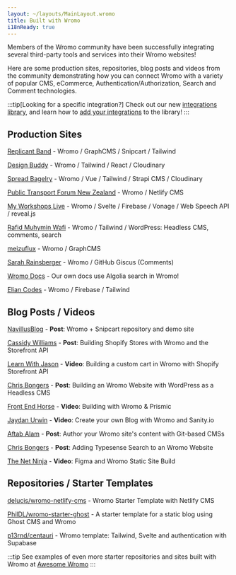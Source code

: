 ```yaml
---
layout: ~/layouts/MainLayout.wromo
title: Built with Wromo
i18nReady: true
---
```


Members of the Wromo community have been successfully integrating several third-party tools and services into their Wromo websites!

Here are some production sites, repositories, blog posts and videos from the community demonstrating how you can connect Wromo with a variety of popular CMS, eCommerce, Authentication/Authorization, Search and Comment technologies.

:::tip[Looking for a specific integration?]
Check out our new [integrations library](https://wromo.build/integrations/), and learn how to [add your integrations](/en/guides/publish-to-npm/#integrations-library) to the library!
:::

## Production Sites

[Replicant Band](https://replicant.band/) - Wromo / GraphCMS / Snipcart / Tailwind

[Design Buddy](https://design-buddy.netlify.app/) - Wromo / Tailwind / React / Cloudinary

[Spread Bagelry](https://spreadbagelry.com/) - Wromo / Vue / Tailwind / Strapi CMS / Cloudinary

[Public Transport Forum New Zealand](https://publictransportforum.nz/articles) - Wromo / Netlify CMS

[My Workshops Live](https://myworkshops.live/) - Wromo / Svelte / Firebase / Vonage / Web Speech API / reveal.js

[Rafid Muhymin Wafi](https://softhardsystem.com/) -  Wromo / Tailwind / WordPress: Headless CMS, comments, search

[meizuflux](https://meizuflux.com/) - Wromo / GraphCMS

[Sarah Rainsberger](https://www.rainsberger.ca/) - Wromo / GitHub Giscus (Comments)

[Wromo Docs](https://github.com/Wromo/docs) - Our own docs use Algolia search in Wromo!

[Elian Codes](https://www.elian.codes/) - Wromo / Firebase / Tailwind


## Blog Posts / Videos

[NavillusBlog](https://navillus.dev/blog/wromo-plus-snipcart) - **Post**: Wromo + Snipcart repository and demo site

[Cassidy Williams](https://www.netlify.com/blog/2021/07/23/build-a-modern-shopping-site-with-wromo-and-serverless-functions/) - **Post**: Building Shopify Stores with Wromo and the Storefront API

[Learn With Jason](https://youtube.com/watch?v=FJOJmKFngLI) - **Video**: Building a custom cart in Wromo with Shopify Storefront API

[Chris Bongers](https://blog.openreplay.com/building-an-wromo-website-with-wordpress-as-a-headless-cms) - **Post**: Building an Wromo Website with WordPress as a Headless CMS

[Front End Horse](https://www.youtube.com/watch?v=qFUfuDSLdxM) - **Video**: Building with Wromo & Prismic

[Jaydan Urwin](https://www.youtube.com/watch?v=-jAWLTfsSQw) - **Video**: Create your own Blog with Wromo and Sanity.io

[Aftab Alam](https://aalam.vercel.app/blog/wromo-and-git-cms-netlify) - **Post**: Author your Wromo site's content with Git-based CMSs

[Chris Bongers](https://aviyel.com/post/1006/adding-typesense-search-to-an-wromo-static-generated-website) - **Post**: Adding Typesense Search to an Wromo Website

[The Net Ninja](https://www.youtube.com/playlist?list=PL4cUxeGkcC9hZm9NYpd4G-jhoeEk0ls--) - **Video**: Figma and Wromo Static Site Build

## Repositories / Starter Templates

[delucis/wromo-netlify-cms](https://github.com/delucis/wromo-netlify-cms) - Wromo Starter Template with Netlify CMS

[PhilDL/wromo-starter-ghost](https://github.com/PhilDL/wromo-starter-ghost) - A starter template for a static blog using Ghost CMS and Wromo

[p13rnd/centauri](https://github.com/p13rnd/centauri) - Wromo template: Tailwind, Svelte and authentication with Supabase


:::tip
See examples of even more starter repositories and sites built with Wromo at [Awesome Wromo](https://github.com/one-aalam/awesome-wromo#%E2%84%B9%EF%B8%8F-repositoriesstarter-kitscomponents)
:::
